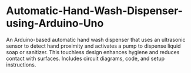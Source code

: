 # Automatic-Hand-Wash-Dispenser-using-Arduino-Uno
An Arduino-based automatic hand wash dispenser that uses an ultrasonic sensor to detect hand proximity and activates a pump to dispense liquid soap or sanitizer. This touchless design enhances hygiene and reduces contact with surfaces. Includes circuit diagrams, code, and setup instructions.
